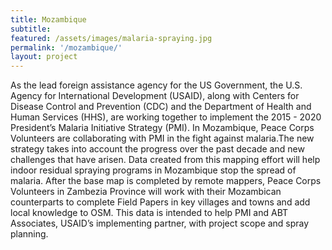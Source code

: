 ```yaml
---
title: Mozambique
subtitle:
featured: /assets/images/malaria-spraying.jpg
permalink: '/mozambique/'
layout: project
---
```


<p>As the lead foreign assistance agency for the US Government, the U.S. Agency for International Development (USAID), along with Centers for Disease Control and Prevention (CDC) and the Department of Health and Human Services (HHS), are working together to implement the 2015 - 2020 President’s Malaria Initiative Strategy (PMI). In Mozambique, Peace Corps Volunteers are collaborating with PMI in the fight against malaria.The new strategy takes into account the progress over the past decade and new challenges that have arisen. Data created from this mapping effort will help indoor residual spraying programs in Mozambique stop the spread of malaria. After the base map is completed by remote mappers, Peace Corps Volunteers in Zambezia Province will work with their Mozambican counterparts to complete Field Papers in key villages and towns and add local knowledge to OSM. This data is intended to help PMI and ABT Associates, USAID’s implementing partner, with project scope and spray planning.</p>

